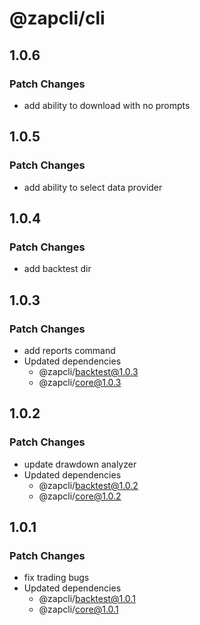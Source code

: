 # @zapcli/cli

## 1.0.6

### Patch Changes

- add ability to download with no prompts

## 1.0.5

### Patch Changes

- add ability to select data provider

## 1.0.4

### Patch Changes

- add backtest dir

## 1.0.3

### Patch Changes

- add reports command
- Updated dependencies
  - @zapcli/backtest@1.0.3
  - @zapcli/core@1.0.3

## 1.0.2

### Patch Changes

- update drawdown analyzer
- Updated dependencies
  - @zapcli/backtest@1.0.2
  - @zapcli/core@1.0.2

## 1.0.1

### Patch Changes

- fix trading bugs
- Updated dependencies
  - @zapcli/backtest@1.0.1
  - @zapcli/core@1.0.1

